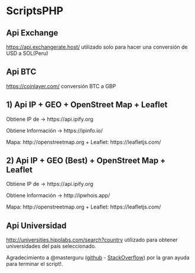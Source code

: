 # ScriptsPHP

## Api Exchange 
https://api.exchangerate.host/ utilizado solo para hacer una conversión de USD a SOL(Peru)

## Api BTC 
https://coinlayer.com/ conversión BTC a GBP

## 1) Api IP + GEO + OpenStreet Map + Leaflet
<p>Obtiene IP de -> https://api.ipify.org</p>
<p>Obtiene Información -> https://ipinfo.io/</p>
<p>Mapa: http://openstreetmap.org + Leaflet: https://leafletjs.com/</p>

## 2) Api IP + GEO (Best) + OpenStreet Map + Leaflet
<p>Obtiene IP de -> https://api.ipify.org</p>
<p>Obtiene Información -> http://ipwhois.app/</p>
<p>Mapa: http://openstreetmap.org + Leaflet: https://leafletjs.com/</p>


## Api Universidad
http://universities.hipolabs.com/search?country utilizado para obtener universidades del país seleccionado.

Agradecimiento a @masterguru (<a href="https://github.com/masterguru">github</a> - <a href="https://es.stackoverflow.com/users/263200/masterguru">StackOverflow</a>) por la gran ayuda para terminar el script!.
